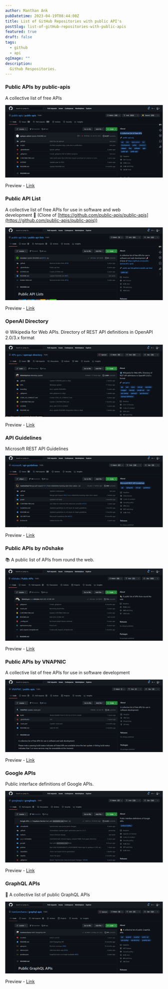 ```yaml
---
author: Manthan Ank
pubDatetime: 2023-04-19T08:44:00Z
title: List of GitHub Repositories with public API's
postSlug: list-of-gitHub-repositories-with-public-apis
featured: true
draft: false
tags:
  - github
  - api
ogImage: ""
description:
  Github Respositories.
---
```


### Public APIs by public-apis

A collective list of free APIs

![image-preview](/src/assets/images/img1.png)

Preview - [Link](https://github.com/public-apis/public-apis)

### Public API List

A collective list of free APIs for use in software and web development 🚀 (Clone of [https://github.com/public-apis/public-apis](https://github.com/public-apis/public-apis))

![image-preview](/src/assets/images/img2.png)

Preview - [Link](https://github.com/public-api-lists/public-api-lists)

### OpenAI Directory

🌐 Wikipedia for Web APIs. Directory of REST API definitions in OpenAPI 2.0/3.x format

![image-preview](/src/assets/images/img3.png)

Preview - [Link](https://github.com/apis-guru/openapi-directory)

### API Guidelines

Microsoft REST API Guidelines

![image-preview](/src/assets/images/img4.png)

Preview - [Link](https://github.com/microsoft/api-guidelines)

### Public APIs by n0shake

📚 A public list of APIs from round the web.

![image-preview](/src/assets/images/img5.png)

Preview - [Link](https://github.com/n0shake/public-apis)

### Public APIs by VNAPNIC

A collective list of free APIs for use in software development

![image-preview](/src/assets/images/img6.png)

Preview - [Link](https://github.com/VNAPNIC/public-apis)

### Google APIs

Public interface definitions of Google APIs.

![image-preview](/src/assets/images/img7.png)

Preview - [Link](https://github.com/googleapis/googleapis)

### GraphQL APIs

📜 A collective list of public GraphQL APIs

![image-preview](/src/assets/images/img8.png)

Preview - [Link](https://github.com/IvanGoncharov/graphql-apis)

